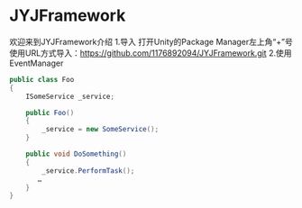 # JYJFramework
欢迎来到JYJFramework介绍
1.导入
打开Unity的Package Manager左上角“+”号使用URL方式导入：https://github.com/1176892094/JYJFramework.git
2.使用
EventManager

```csharp
public class Foo
{
    ISomeService _service;

    public Foo()
    {
        _service = new SomeService();
    }

    public void DoSomething()
    {
        _service.PerformTask();
       … 
    }
}

